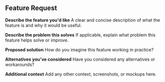 ## Feature Request

**Describe the feature you'd like**
A clear and concise description of what the feature is and why it would be useful.

**Describe the problem this solves**
If applicable, explain what problem this feature helps solve or improve.

**Proposed solution**
How do you imagine this feature working in practice?

**Alternatives you've considered**
Have you considered any alternatives or workarounds?

**Additional context**
Add any other context, screenshots, or mockups here.
